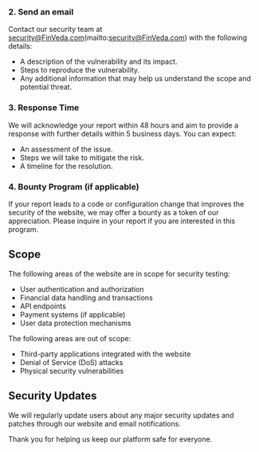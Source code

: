 <!-- # Security Policy -->

<!-- ## Supported Versions -->
<!-- We take security seriously and aim to promptly address any issues. Here is the current status of our support for various versions of the website. -->

<!-- | Version       | Supported          | -->
<!-- | ------------- | ------------------ | -->
<!-- | v1.x.x        | :white_check_mark:  | -->
<!-- | v0.x.x        | :x:                | -->

<!-- ## Reporting a Vulnerability -->

<!-- If you believe you've discovered a security vulnerability on our financial literacy website, please follow the steps below to report it. -->

<!-- ### 1. **Do not disclose publicly**   -->
   <!-- Please **do not publicly disclose** the vulnerability until we have had the opportunity to investigate and resolve it. -->

### 2. **Send an email**  
   Contact our security team at security@FinVeda.com(mailto:security@FinVeda.com) with the following details:
   - A description of the vulnerability and its impact.
   - Steps to reproduce the vulnerability.
   - Any additional information that may help us understand the scope and potential threat.

### 3. **Response Time**  
   We will acknowledge your report within 48 hours and aim to provide a response with further details within 5 business days. You can expect:
   - An assessment of the issue.
   - Steps we will take to mitigate the risk.
   - A timeline for the resolution.

### 4. **Bounty Program (if applicable)**  
   If your report leads to a code or configuration change that improves the security of the website, we may offer a bounty as a token of our appreciation. Please inquire in your report if you are interested in this program.

## Scope

The following areas of the website are in scope for security testing:
- User authentication and authorization
- Financial data handling and transactions
- API endpoints
- Payment systems (if applicable)
- User data protection mechanisms

The following areas are out of scope:
- Third-party applications integrated with the website
- Denial of Service (DoS) attacks
- Physical security vulnerabilities

## Security Updates

We will regularly update users about any major security updates and patches through our website and email notifications.

Thank you for helping us keep our platform safe for everyone.
